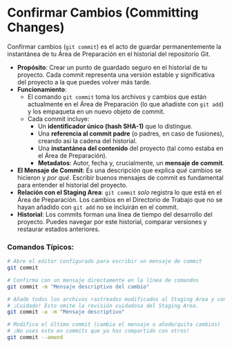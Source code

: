 # Confirmar Cambios (Committing Changes)

Confirmar cambios (`git commit`) es el acto de guardar permanentemente la instantánea de tu Área de Preparación en el historial del repositorio Git.

- **Propósito**: Crear un punto de guardado seguro en el historial de tu proyecto. Cada commit representa una versión estable y significativa del proyecto a la que puedes volver más tarde.
- **Funcionamiento**:
    - El comando `git commit` toma los archivos y cambios que están actualmente en el Área de Preparación (lo que añadiste con `git add`) y los empaqueta en un nuevo objeto de commit.
    - Cada commit incluye:
        - Un **identificador único (hash SHA-1)** que lo distingue.
        - Una **referencia al commit padre** (o padres, en caso de fusiones), creando así la cadena del historial.
        - Una **instantánea del contenido** del proyecto (tal como estaba en el Área de Preparación).
        - **Metadatos**: Autor, fecha y, crucialmente, un **mensaje de commit**.
- **El Mensaje de Commit**: Es una descripción que explica *qué* cambios se hicieron y *por qué*. Escribir buenos mensajes de commit es fundamental para entender el historial del proyecto.
- **Relación con el Staging Area**: `git commit` *solo* registra lo que está en el Área de Preparación. Los cambios en el Directorio de Trabajo que no se hayan añadido con `git add` no se incluirán en el commit.
- **Historial**: Los commits forman una línea de tiempo del desarrollo del proyecto. Puedes navegar por este historial, comparar versiones y restaurar estados anteriores.

### Comandos Típicos:

```bash
# Abre el editor configurado para escribir un mensaje de commit
git commit

# Confirma con un mensaje directamente en la línea de comandos
git commit -m "Mensaje descriptivo del cambio"

# Añade todos los archivos rastreados modificados al Staging Area y confirma en un solo paso
# ¡Cuidado! Esto omite la revisión cuidadosa del Staging Area.
git commit -a -m "Mensaje descriptivo"

# Modifica el último commit (cambia el mensaje o añade/quita cambios)
# ¡No uses esto en commits que ya has compartido con otros!
git commit --amend